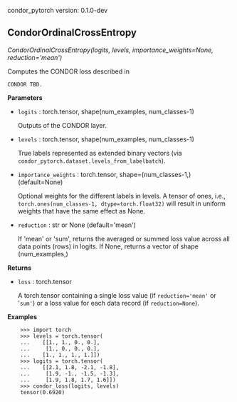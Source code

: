 condor_pytorch version: 0.1.0-dev
## CondorOrdinalCrossEntropy

*CondorOrdinalCrossEntropy(logits, levels, importance_weights=None, reduction='mean')*

Computes the CONDOR loss described in

    CONDOR TBD.

**Parameters**

- `logits` : torch.tensor, shape(num_examples, num_classes-1)

    Outputs of the CONDOR layer.


- `levels` : torch.tensor, shape(num_examples, num_classes-1)

    True labels represented as extended binary vectors
    (via `condor_pytorch.dataset.levels_from_labelbatch`).


- `importance_weights` : torch.tensor, shape=(num_classes-1,) (default=None)

    Optional weights for the different labels in levels.
    A tensor of ones, i.e.,
    `torch.ones(num_classes-1, dtype=torch.float32)`
    will result in uniform weights that have the same effect as None.


- `reduction` : str or None (default='mean')

    If 'mean' or 'sum', returns the averaged or summed loss value across
    all data points (rows) in logits. If None, returns a vector of
    shape (num_examples,)

**Returns**

- `loss` : torch.tensor

    A torch.tensor containing a single loss value (if `reduction='mean'` or '`sum'`)
    or a loss value for each data record (if `reduction=None`).

**Examples**

```
    >>> import torch
    >>> levels = torch.tensor(
    ...    [[1., 1., 0., 0.],
    ...     [1., 0., 0., 0.],
    ...    [1., 1., 1., 1.]])
    >>> logits = torch.tensor(
    ...    [[2.1, 1.8, -2.1, -1.8],
    ...     [1.9, -1., -1.5, -1.3],
    ...     [1.9, 1.8, 1.7, 1.6]])
    >>> condor_loss(logits, levels)
    tensor(0.6920)
```

